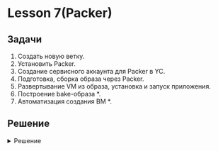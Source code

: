 
# Lesson 7(Packer)

## **Задачи**

1. Создать новую ветку.
2. Установить Packer.
3. Создание сервисного аккаунта для Packer в YC.
4. Подготовка, сборка образа через Packer.
5. Развертывание VM из образа, установка и запуск приложения.
6. Построение bake-образа *.
7. Автоматизация создания ВМ *.

## Решение
<details>
  <summary>Решение</summary>

### 1. Создание новой ветки

Создаем новую ветку в репозитории и переносим в директорию config-scripts все скрипты из предыдущего задания:

```
git checkout -b packer-base

git mv *.sh config-scripts/ 
```
### 2. Установка Packer 
```
sudo apt install packer
```
Проверяем:
```
packer -v
1.8.1
```
### 3. Создание сервисного аккаунта в yandex.
Посмотрим и выберем нужный folder-id и проверим, что он активирован.
```
yc resource-manager folder list 
```
Задаем переменные и создаем сервисный аккаунт
  
```
$ SVC_ACCT="<придумайте имя>"
$ FOLDER_ID="<замените на собственный>"
$ yc iam service-account create --name $SVC_ACCT --folder-id $FOLDER_ID 
```
Через Web в YandexCloud - нужный каталог - проверяем, что сервисный аккаунт создался.
  
Назначаем аккаунту права editor через yc cli:
```
ACCT_ID=$(yc iam service-account get $SVC_ACCT | grep ^id | awk '{print $2}')

yc resource-manager folder add-access-binding --id $FOLDER_ID --role editor --service-account-id $ACCT_ID
```
Через Web в YandexCloud - нужный каталог - проверяем, что у аккаунта в разделе "Роли в каталоге" стоит значение editor.
  
Создаём IAM key за пределами репозитория:
``` 
 yc iam key create --service-account-id $ACCT_ID --output /my_secret/path/key.json 
```
  
### 4. Подготовка, сборка образа через Packer.

Создаем директорию `packer` и внутри файл `ubuntu16.json`, при этом использумем раздел Packer "File Provisioner" https://www.packer.io/docs/provisioners/file ,
т.к. нужно создать и залить в образ unit файл для автозапуска mongodb, всвязи с ограничением доступа к новым версиям  mongodb. 

Соответсвенно файл mongodb.service:   

```  
[Unit]
Description=High-performance, schema-free document-oriented database
After=network.target

[Service]
User=mongodb
ExecStart=/usr/bin/mongod --quiet --config /etc/mongodb.conf

[Install]
WantedBy=multi-user.target  
```   

Соотвественно файл ubuntu16.json для packer:

``` 
{
    "builders": [
        {
            "type": "yandex",
            "service_account_key_file": "/home/mity/Documents/OtusDevops/key.json",
            "folder_id": "b1gl9g5f46b3fv1g4ac1",
            "source_image_family": "ubuntu-1604-lts",
            "image_name": "reddit-base-{{timestamp}}",
            "image_family": "reddit-base",
            "ssh_username": "ubuntu",
            "platform_id": "standard-v1",
            "use_ipv4_nat": "true"
        }
    ],
    "provisioners": [
         {
            "type": "file",
            "source": "/home/mity/Documents/OtusDevops/adastraaero_infra/packer/scripts/mongodb.service",
            "destination": "/tmp/mongodb.service"
        },
        {
            "type": "shell",
            "script": "scripts/install_ruby.sh",
            "execute_command": "sudo {{.Path}}"
        },
        {
            "type": "shell",
            "script": "scripts/install_mongodb.sh",
            "execute_command": "sudo {{.Path}}"
        }
    ]
}  
 
``` 
Перед копированием скриптов в папку scrips, внесём изменения в install_mongodb.sh , для перещения unit файла в /etc/systemd/system/ :

``` 
#!/bin/bash
sudo cp /tmp/mongodb.service /etc/systemd/system/
apt-get update
chown 777 /etc/systemd/system/mongodb.service
apt install -y mongodb
systemctl start mongodb
systemctl enable mongodb
```   

Сделаем проверку правильности файла ubuntu16.json:

```
packer validate ./ubuntu16.json
```
  
### 5.Развертывание VM из образа, установка и запуск приложения. 

Создаем ВМ на основе нашего образа и ставим reddit:

```
sudo apt-get update
sudo apt-get install -y git
git clone -b monolith https://github.com/express42/reddit.git
cd reddit && bundle install
puma -d
```
**Параметризирование шаблона**

Создаем `variables.json`, `.gitignore` файлы и для коммита в репозиторий `variables.json.examples`. В gitignore включаем variables.json.

```
$ cat variables.json.examples

{
  "key": "key.json",
  "folder_id": "folder-id_from_config",
  "image": "ubuntu-1604-lts"
}
```
  
